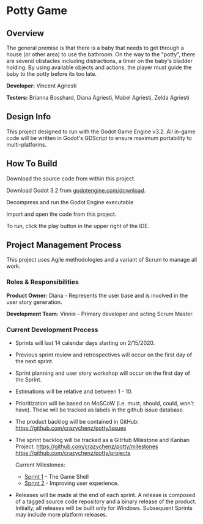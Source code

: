 # Potty Game

## Overview

The general premise is that there is a baby that needs to get through a house (or other area) to use the bathroom. On the way to the "potty", there are several obstacles including distractions, a timer on the baby's bladder holding. By using available objects and actions, the player must guide the baby to the potty before its too late.

**Developer:** Vincent Agriesti

**Testers:** Brianna Bosshard, Diana Agriesti, Mabel Agriesti, Zelda Agriesti

## Design Info

This project designed to run with the Godot Game Engine v3.2. All in-game code will be written in Godot's GDScript to ensure maximum portability to multi-platforms.

## How To Build

Download the source code from within this project.

Download Godot 3.2 from [godotengine.com/download](https://godotengine.org/download).

Decompress and run the Godot Engine executable

Import and open the code from this project.

To run, click the play button in the upper right of the IDE.

## Project Management Process

This project uses Agile methodologies and a variant of Scrum to manage all work.

### Roles & Responsibilities

**Product Owner:** Diana - Represents the user base and is involved in the user story generation.

**Development Team:** Vinnie - Primary developer and acting Scrum Master.

### Current Development Process

* Sprints will last 14 calendar days starting on 2/15/2020.

* Previous sprint review and retrospectives will occur on the first day of the next sprint.

* Sprint planning and user story workshop will occur on the first day of the Sprint.

* Estimations will be relative and between 1 - 10.

* Prioritization will be based on MoSCoW (i.e. must, should, could, won't have). These will be tracked as labels in the github issue database.

* The product backlog will be contained in GitHub: https://github.com/crazychenz/potty/issues

* The sprint backlog will be tracked as a GitHub Milestone and Kanban Project.
  https://github.com/crazychenz/potty/milestones
  https://github.com/crazychenz/potty/projects

  Current Milestones:

  * [Sprint 1](https://github.com/crazychenz/potty/milestone/1) - The Game Shell
  * [Sprint 2](https://github.com/crazychenz/potty/milestone/2) - Improving user experience.

* Releases will be made at the end of each sprint. A release is composed of a tagged source code repository and a binary release of the product. Initially, all releases will be built only for Windows. Subsequent Sprints may include more platform releases.

